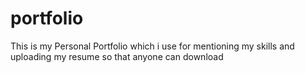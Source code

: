 # portfolio
This is my Personal Portfolio which i use for mentioning my skills and uploading my resume so that anyone can download
